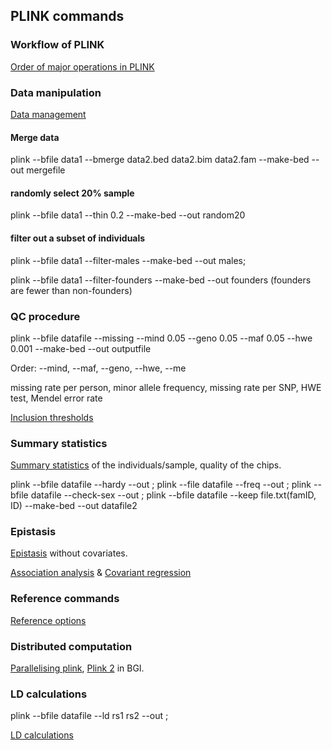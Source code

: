 ## PLINK commands

### Workflow of PLINK 
[Order of major operations in PLINK](http://pngu.mgh.harvard.edu/~purcell/plink/flow.shtml)

###  Data manipulation
[Data management](http://pngu.mgh.harvard.edu/~purcell/plink/dataman.shtml)

#### Merge data

plink --bfile data1 --bmerge data2.bed data2.bim data2.fam --make-bed --out mergefile

#### randomly select 20% sample

plink --bfile data1 --thin 0.2 --make-bed --out random20

#### filter out a subset of individuals

plink --bfile data1 --filter-males --make-bed --out males; 

plink --bfile data1 --filter-founders --make-bed --out founders (founders are fewer than non-founders)

### QC procedure 

plink --bfile datafile --missing --mind 0.05 --geno 0.05 --maf 0.05 --hwe 0.001 --make-bed --out outputfile

Order: --mind, --maf, --geno, --hwe, --me

missing rate per person, minor allele frequency, missing rate per SNP, HWE test, Mendel error rate

[Inclusion thresholds](http://pngu.mgh.harvard.edu/~purcell/plink/thresh.shtml)

### Summary statistics 

[Summary statistics](http://pngu.mgh.harvard.edu/~purcell/plink/summary.shtml) of the individuals/sample, quality of the chips.

plink --bfile datafile --hardy --out ; plink --file datafile --freq --out ; plink --bfile datafile --check-sex --out  ; plink --bfile datafile --keep file.txt(famID, ID) --make-bed --out datafile2

### Epistasis
[Epistasis](http://pngu.mgh.harvard.edu/~purcell/plink/epi.shtml) without covariates.

[Association analysis](http://pngu.mgh.harvard.edu/~purcell/plink/anal.shtml#glm) & [Covariant regression](https://www.cog-genomics.org/plink2/assoc#linear)

### Reference commands

[Reference options](http://pngu.mgh.harvard.edu/~purcell/plink/reference.shtml)

### Distributed computation

[Parallelising plink](http://chrisladroue.com/2012/03/parallelising-plink-or-anything-else-the-easy-way/?nsukey), [Plink 2](https://www.cog-genomics.org/plink2/parallel) in BGI.

### LD calculations

plink --bfile datafile --ld rs1 rs2 --out ;

[LD calculations](http://pngu.mgh.harvard.edu/~purcell/plink/ld.shtml)

